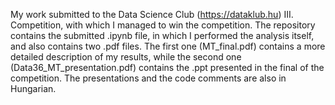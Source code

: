 My work submitted to the Data Science Club (https://dataklub.hu) III. Competition, with which I managed to win the competition. The repository contains the submitted .ipynb file, in which I performed the analysis itself, and also contains two .pdf files. The first one (MT_final.pdf) contains a more detailed description of my results, while the second one (Data36_MT_presentation.pdf) contains the .ppt presented in the final of the competition. The presentations and the code comments are also in Hungarian.
